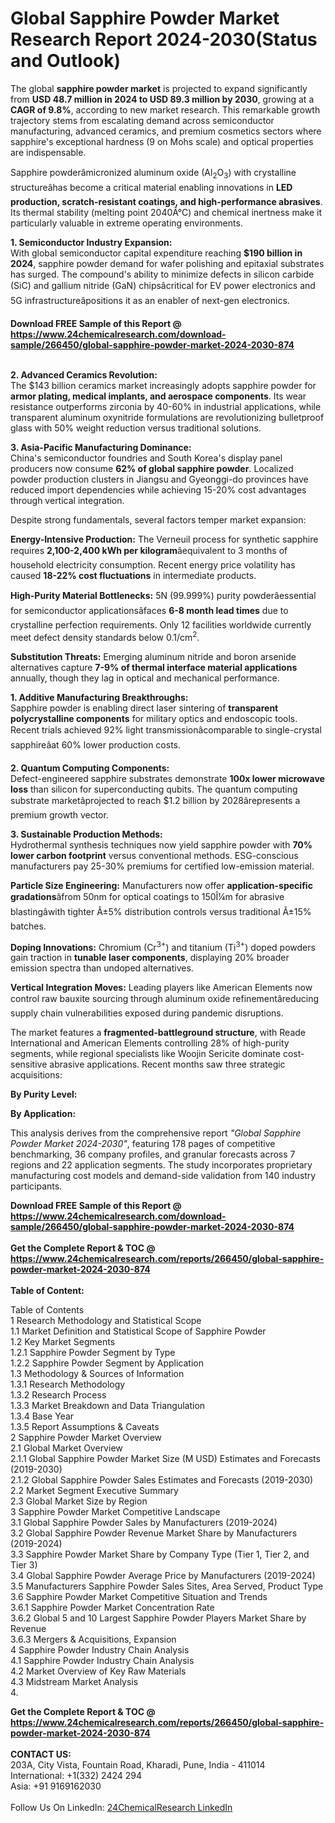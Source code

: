 <h1>Global Sapphire Powder Market Research Report 2024-2030(Status and Outlook)</h1><p>The global <strong>sapphire powder market</strong> is projected to expand significantly from <strong>USD 48.7 million in 2024 to USD 89.3 million by 2030</strong>, growing at a <strong>CAGR of 9.8%</strong>, according to new market research. This remarkable growth trajectory stems from escalating demand across semiconductor manufacturing, advanced ceramics, and premium cosmetics sectors where sapphire's exceptional hardness (9 on Mohs scale) and optical properties are indispensable.</p><p>Sapphire powderâmicronized aluminum oxide (Al<sub>2</sub>O<sub>3</sub>) with crystalline structureâhas become a critical material enabling innovations in <strong>LED production, scratch-resistant coatings, and high-performance abrasives</strong>. Its thermal stability (melting point 2040Â°C) and chemical inertness make it particularly valuable in extreme operating environments.</p><p><strong>1. Semiconductor Industry Expansion:</strong><br>
With global semiconductor capital expenditure reaching <strong>$190 billion in 2024</strong>, sapphire powder demand for wafer polishing and epitaxial substrates has surged. The compound's ability to minimize defects in silicon carbide (SiC) and gallium nitride (GaN) chipsâcritical for EV power electronics and 5G infrastructureâpositions it as an enabler of next-gen electronics.</p><div><b>Download FREE Sample of this Report @ 
            <a href="https://www.24chemicalresearch.com/download-sample/266450/global-sapphire-powder-market-2024-2030-874">
            https://www.24chemicalresearch.com/download-sample/266450/global-sapphire-powder-market-2024-2030-874</a></b></div><br><p><strong>2. Advanced Ceramics Revolution:</strong><br>
The $143 billion ceramics market increasingly adopts sapphire powder for <strong>armor plating, medical implants, and aerospace components</strong>. Its wear resistance outperforms zirconia by 40-60% in industrial applications, while transparent aluminum oxynitride formulations are revolutionizing bulletproof glass with 50% weight reduction versus traditional solutions.</p><p><strong>3. Asia-Pacific Manufacturing Dominance:</strong><br>
China's semiconductor foundries and South Korea's display panel producers now consume <strong>62% of global sapphire powder</strong>. Localized powder production clusters in Jiangsu and Gyeonggi-do provinces have reduced import dependencies while achieving 15-20% cost advantages through vertical integration.</p><p>Despite strong fundamentals, several factors temper market expansion:</p><p><strong>Energy-Intensive Production:</strong> The Verneuil process for synthetic sapphire requires <strong>2,100-2,400 kWh per kilogram</strong>âequivalent to 3 months of household electricity consumption. Recent energy price volatility has caused <strong>18-22% cost fluctuations</strong> in intermediate products.</p><p><strong>High-Purity Material Bottlenecks:</strong> 5N (99.999%) purity powderâessential for semiconductor applicationsâfaces <strong>6-8 month lead times</strong> due to crystalline perfection requirements. Only 12 facilities worldwide currently meet defect density standards below 0.1/cm<sup>2</sup>.</p><p><strong>Substitution Threats:</strong> Emerging aluminum nitride and boron arsenide alternatives capture <strong>7-9% of thermal interface material applications</strong> annually, though they lag in optical and mechanical performance.</p><p><strong>1. Additive Manufacturing Breakthroughs:</strong><br>
Sapphire powder is enabling direct laser sintering of <strong>transparent polycrystalline components</strong> for military optics and endoscopic tools. Recent trials achieved 92% light transmissionâcomparable to single-crystal sapphireâat 60% lower production costs.</p><p><strong>2. Quantum Computing Components:</strong><br>
Defect-engineered sapphire substrates demonstrate <strong>100x lower microwave loss</strong> than silicon for superconducting qubits. The quantum computing substrate marketâprojected to reach $1.2 billion by 2028ârepresents a premium growth vector.</p><p><strong>3. Sustainable Production Methods:</strong><br>
Hydrothermal synthesis techniques now yield sapphire powder with <strong>70% lower carbon footprint</strong> versus conventional methods. ESG-conscious manufacturers pay 25-30% premiums for certified low-emission material.</p><p><strong>Particle Size Engineering:</strong> Manufacturers now offer <strong>application-specific gradations</strong>âfrom 50nm for optical coatings to 150Î¼m for abrasive blastingâwith tighter Â±5% distribution controls versus traditional Â±15% batches.</p><p><strong>Doping Innovations:</strong> Chromium (Cr<sup>3+</sup>) and titanium (Ti<sup>3+</sup>) doped powders gain traction in <strong>tunable laser components</strong>, displaying 20% broader emission spectra than undoped alternatives.</p><p><strong>Vertical Integration Moves:</strong> Leading players like American Elements now control raw bauxite sourcing through aluminum oxide refinementâreducing supply chain vulnerabilities exposed during pandemic disruptions.</p><p>The market features a <strong>fragmented-battleground structure</strong>, with Reade International and American Elements controlling 28% of high-purity segments, while regional specialists like Woojin Sericite dominate cost-sensitive abrasive applications. Recent months saw three strategic acquisitions:</p><p><strong>By Purity Level:</strong></p><p><strong>By Application:</strong></p><p>This analysis derives from the comprehensive report <em>"Global Sapphire Powder Market 2024-2030"</em>, featuring 178 pages of competitive benchmarking, 36 company profiles, and granular forecasts across 7 regions and 22 application segments. The study incorporates proprietary manufacturing cost models and demand-side validation from 140 industry participants.</p><div><b>Download FREE Sample of this Report @ 
            <a href="https://www.24chemicalresearch.com/download-sample/266450/global-sapphire-powder-market-2024-2030-874">
            https://www.24chemicalresearch.com/download-sample/266450/global-sapphire-powder-market-2024-2030-874</a></b></div><br><div><b>Get the Complete Report & TOC @ 
            <a href="https://www.24chemicalresearch.com/reports/266450/global-sapphire-powder-market-2024-2030-874">
            https://www.24chemicalresearch.com/reports/266450/global-sapphire-powder-market-2024-2030-874</a></b></div><br>
            <b>Table of Content:</b><p>Table of Contents<br />
1 Research Methodology and Statistical Scope<br />
1.1 Market Definition and Statistical Scope of Sapphire Powder<br />
1.2 Key Market Segments<br />
1.2.1 Sapphire Powder Segment by Type<br />
1.2.2 Sapphire Powder Segment by Application<br />
1.3 Methodology & Sources of Information<br />
1.3.1 Research Methodology<br />
1.3.2 Research Process<br />
1.3.3 Market Breakdown and Data Triangulation<br />
1.3.4 Base Year<br />
1.3.5 Report Assumptions & Caveats<br />
2 Sapphire Powder Market Overview<br />
2.1 Global Market Overview<br />
2.1.1 Global Sapphire Powder Market Size (M USD) Estimates and Forecasts (2019-2030)<br />
2.1.2 Global Sapphire Powder Sales Estimates and Forecasts (2019-2030)<br />
2.2 Market Segment Executive Summary<br />
2.3 Global Market Size by Region<br />
3 Sapphire Powder Market Competitive Landscape<br />
3.1 Global Sapphire Powder Sales by Manufacturers (2019-2024)<br />
3.2 Global Sapphire Powder Revenue Market Share by Manufacturers (2019-2024)<br />
3.3 Sapphire Powder Market Share by Company Type (Tier 1, Tier 2, and Tier 3)<br />
3.4 Global Sapphire Powder Average Price by Manufacturers (2019-2024)<br />
3.5 Manufacturers Sapphire Powder Sales Sites, Area Served, Product Type<br />
3.6 Sapphire Powder Market Competitive Situation and Trends<br />
3.6.1 Sapphire Powder Market Concentration Rate<br />
3.6.2 Global 5 and 10 Largest Sapphire Powder Players Market Share by Revenue<br />
3.6.3 Mergers & Acquisitions, Expansion<br />
4 Sapphire Powder Industry Chain Analysis<br />
4.1 Sapphire Powder Industry Chain Analysis<br />
4.2 Market Overview of Key Raw Materials<br />
4.3 Midstream Market Analysis<br />
4.</p><div><b>Get the Complete Report & TOC @ 
            <a href="https://www.24chemicalresearch.com/reports/266450/global-sapphire-powder-market-2024-2030-874">
            https://www.24chemicalresearch.com/reports/266450/global-sapphire-powder-market-2024-2030-874</a></b></div><br><b>CONTACT US:</b><br>
            203A, City Vista, Fountain Road, Kharadi, Pune, India - 411014<br>
            International: +1(332) 2424 294<br>
            Asia: +91 9169162030 <br><br>
            Follow Us On LinkedIn: <a href="https://www.linkedin.com/company/24chemicalresearch/">24ChemicalResearch LinkedIn</a>